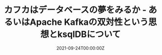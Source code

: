 ---
title: カフカはデータベースの夢をみるか - あるいはApache Kafkaの双対性という思想とksqlDBについて
summary: "Apache Kafkaはメッセージブローカーであると同時にストレージの役割も果たす、それまでのMQの世界観とは少し異なった機能性を有しています。またデータのグループとなるTopicの構成やKafkaを利用するクライアントの設定如何によって全く異なるワークロードを同一クラスタ上で処理する事が可能です。本セッションでは、Kafkaのデータデータモデルとそれを扱う論理構成、Stream-Table Duality、そしてデータ整合性の考え方についてご説明します。"
authors:
  - hashi
tags:
  - Slide
  - Kafka Core
  - Stream Processing
date: '2021-09-24T00:00:00Z'

links:
url_code: ''
url_pdf: ''
url_slides: 'https://speakerdeck.com/hashitokyo/kahukahadetabesufalsemeng-womiruka-aruihaapache-kafkafalseshuang-dui-xing-toiusi-xiang-toksqldbnituite'
url_video: ''
---